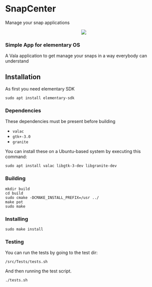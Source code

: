 # SnapCenter
Manage your snap applications

<p align="center">
    <img 
    src="https://raw.githubusercontent.com/bartzaalberg/snapcenter/master/screenshot.png" />
</p>

### Simple App for elementary OS

A Vala application to get manage your snaps in a way everybody can understand

## Installation

As first you need elementary SDK

 `sudo apt install elementary-sdk`

### Dependencies

These dependencies must be present before building
 - `valac`
 - `gtk+-3.0`
 - `granite`

 You can install these on a Ubuntu-based system by executing this command:
 
 `sudo apt install valac libgtk-3-dev libgranite-dev`


### Building
```
mkdir build
cd build
sudo cmake -DCMAKE_INSTALL_PREFIX=/usr ../
make pot
sudo make
```


### Installing
`sudo make install`

### Testing

You can run the tests by going to the test dir:

`/src/Tests/tests.sh`

And then running the test script.

`./tests.sh`

